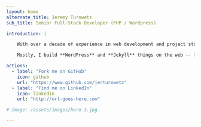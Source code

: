 ```yaml
---
layout: home
alternate_title: Jeremy Turowetz
sub_title: Senior Full-Stack Developer (PHP / Wordpress)

introduction: |

    With over a decade of experience in web development and project strategy, I like to focus strong, analytical problem solving skills on user experience and stability. One of my favorite things is that clients tend to come to me with new projects, not bandaids for old ones.

    Mostly, I build **WordPress** and **Jekyll** things on the web -- [this site](https://github.com/jerturowetz/jerturowetz.github.io) among them.

actions:
  - label: "Fork me on GitHub"
    icon: github
    url: "https://www.github.com/jerturowetz"
  - label: "Find me on LinkedIn"
    icon: linkedin
    url: "http://url-goes-here.com"

# image: /assets/images/hero-1.jpg

---
```

